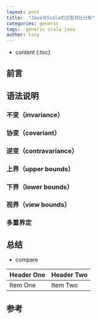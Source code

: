 ```yaml
---
layout: post
title:  "Java与Scala的泛型对比分析"
categories: generic
tags:  generic scala java
author: tiny
---
```


* content
{:toc}

## 前言


## 语法说明

### 不变（invariance）

### 协变（covariant）

### 逆变（contravariance）

### 上界（upper bounds）

### 下界（lower bounds）

### 视界（view bounds）

### 多重界定

## 总结

- compare

| Header One     | Header Two     |
| :------------- | :------------- |
| Item One       | Item Two       |

## 参考
